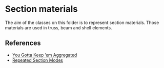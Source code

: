 # Section materials

The aim of the classes on this folder is to represent section materials. Those materials are used in truss, beam and shell elements.


## References

- [You Gotta Keep ’em Aggregated](https://portwooddigital.com/2021/07/04/you-gotta-keep-em-aggregated/)
- [Repeated Section Modes](https://portwooddigital.com/2021/11/16/repeated-section-modes)
